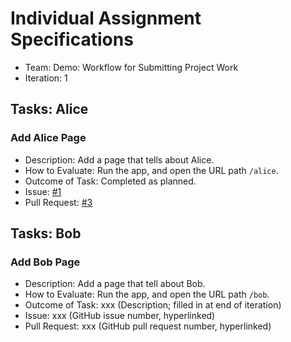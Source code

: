 # Individual Assignment Specifications

- Team: Demo: Workflow for Submitting Project Work
- Iteration: 1

## Tasks: Alice

### Add Alice Page

- Description: Add a page that tells about Alice.
- How to Evaluate: Run the app, and open the URL path `/alice`.
- Outcome of Task: Completed as planned.
- Issue: [#1](https://github.com/memphis-cs/dry-run-2-demo-project-github-workflow/issues/1)
- Pull Request: [#3](https://github.com/memphis-cs/dry-run-2-demo-project-github-workflow/pull/3)

## Tasks: Bob

### Add Bob Page

- Description: Add a page that tell about Bob.
- How to Evaluate: Run the app, and open the URL path `/bob`.
- Outcome of Task: xxx (Description; filled in at end of iteration)
- Issue: xxx (GitHub issue number, hyperlinked)
- Pull Request: xxx (GitHub pull request number, hyperlinked)

